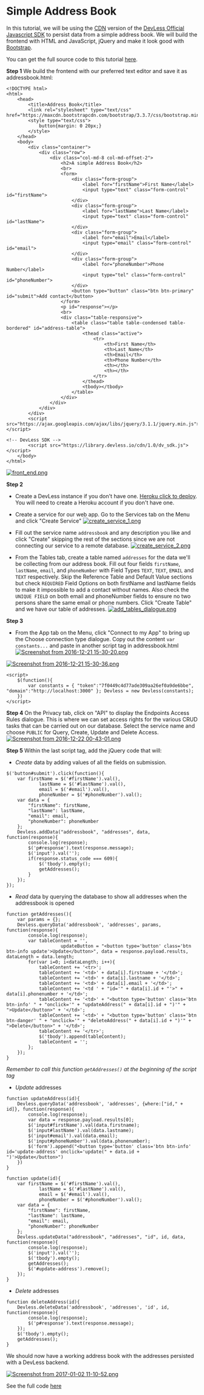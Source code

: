 
<a name="address-book"></a>
# Simple Address Book
In this tutorial, we will be using the [CDN](https://library.devless.io/cdn/1.0/dv_sdk.js) version of the [DevLess Official Javascript SDK](https://github.com/DevlessTeam/DV-JS-SDK) to persist data from a simple address book. We will build the frontend with HTML and JavaScript, jQuery and make it look good with [Bootstrap](https://getbootstrap.com/).

You can get the full source code to this tutorial [here](https://gist.github.com/johnotu/5b7f1e96d7b0138ddb292273949169c8).

**Step 1**
We build the frontend with our preferred text editor and save it as addressbook.html:
```
<!DOCTYPE html>
<html>
	<head>
		<title>Address Book</title>
		<link rel="stylesheet" type="text/css" href="https://maxcdn.bootstrapcdn.com/bootstrap/3.3.7/css/bootstrap.min.css">
		<style type="text/css">
			button{margin: 0 20px;}
		</style>
	</head>
	<body>
		<div class="container">
			<div class="row">
				<div class="col-md-8 col-md-offset-2">
					<h2>A simple Address Book</h2>
					<br>
					<form>
						<div class="form-group">
							<label for="firstName">First Name</label>
							<input type="text" class="form-control" id="firstName">
						</div>
						<div class="form-group">
							<label for="lastName">Last Name</label>
							<input type="text" class="form-control" id="lastName">
						</div>
						<div class="form-group">
							<label for="email">Email</label>
							<input type="email" class="form-control" id="email">
						</div>
						<div class="form-group">
							<label for="phoneNumber">Phone Number</label>
							<input type="tel" class="form-control" id="phoneNumber">
						</div>
						<button type="button" class="btn btn-primary" id="submit">Add contact</button>
					</form>
					<p id="response"></p>
					<br>
					<div class="table-responsive">
						<table class="table table-condensed table-bordered" id="address-table">
							<thead class="active">
								<tr>
									<th>First Name</th>
									<th>Last Name</th>
									<th>Email</th>
									<th>Phone Number</th>
									<th></th>
									<th></th>
								</tr>
							</thead>
							<tbody></tbody>
						</table>
					</div>
				</div>
			</div>
		</div>
		<script src="https://ajax.googleapis.com/ajax/libs/jquery/3.1.1/jquery.min.js"></script>

<!-- DevLess SDK -->
		<script src="https://library.devless.io/cdn/1.0/dv_sdk.js"></script>		
	</body>
</html>
```
[![front_end.png](https://s29.postimg.org/5ve62aniv/front_end.png)](https://postimg.org/image/ia0y2mf0z/)

**Step 2**
-	Create a DevLess instance if you don't have one. [Heroku click to deploy](https://heroku.com/deploy?template=https://github.com/DevlessTeam/DV-PHP-CORE/tree/heroku2). You will need to create a Heroku account if you don't have one.
-	Create a service for our web app. Go to the Services tab on the Menu and click "Create Service"
[![create_service_1.png](https://s30.postimg.org/qplezfwi9/create_service_1.png)](https://postimg.org/image/7ki5pohu5/)

- Fill out the service name `addressbook` and any description you like and click "Create" skipping the rest of the sections since we are not connecting our service to a remote database.
[![create_service_2.png](https://s30.postimg.org/jaw372amp/create_service_2.png)](https://postimg.org/image/t87404i8d/)

- From the Tables tab, create a table named `addresses` for the data we'll be collecting from our address book. Fill out four fields `firstName`, `lastName`, `email`, and `phoneNumber` with Field Types `TEXT`, `TEXT`, `EMAIL` and `TEXT` respectively. Skip the Reference Table and Default Value sections but check `REQUIRED` Field Options on both firstName and lastName fields to make it impossible to add a contact without names. Also check the `UNIQUE FIELD` on both email and phoneNumber fields to ensure no two persons share the same email or phone numbers. Click "Create Table" and we have our table of addresses. 
[![add_tables_dialogue.png](https://s30.postimg.org/ez7hi23pt/add_tables_dialogue.png)](https://postimg.org/image/7j87w9g0d/)

**Step 3**
- From the App tab on the Menu, click "Connect to my App" to bring up the Choose connection type dialogue. Copy out the content `var constants...` and paste in another script tag in addressbook.html
[![Screenshot from 2016-12-21 15-30-20.png](https://s20.postimg.org/xnwivzhq5/Screenshot_from_2016_12_21_15_30_20.png)](https://postimg.org/image/4li8t5vg9/)

[![Screenshot from 2016-12-21 15-30-36.png](https://s20.postimg.org/ab32r7r0d/Screenshot_from_2016_12_21_15_30_36.png)](https://postimg.org/image/9ybol18qh/)
```
<script>
	$(function(){
		var constants = { "token":"7f0449c4d77ade309aa26ef0a9de6bbe", "domain":"http://localhost:3000" }; Devless = new Devless(constants);
	})
</script>
```

**Step 4**
On the Privacy tab, click on "API" to display the Endpoints Access Rules dialogue. This is where we can set access rights for the various CRUD tasks that can be carried out on our database.
Select the service name and choose `PUBLIC` for Query, Create, Update and Delete Access.
[![Screenshot from 2016-12-22 00-43-01.png](https://s20.postimg.org/g5n2l74hp/Screenshot_from_2016_12_22_00_43_01.png)](https://postimg.org/image/wgn6higzd/)

**Step 5** 
Within the last script tag, add the jQuery code that will:

* _Create_ data by adding values of all the fields on submission.
```
$('button#submit').click(function(){
	var firstName = $('#firstName').val(),
			lastName = $('#lastName').val(),
			email = $('#email').val(),
			phoneNumber = $('#phoneNumber').val();
	var data = {
		"firstName": firstName,
		"lastName": lastName,
		"email": email,
		"phoneNumber": phoneNumber
	};
	Devless.addData("addressbook", "addresses", data, function(response){
		console.log(response);
		$('p#response').text(response.message);
		$('input').val('');
		if(response.status_code === 609){
			$('tbody').empty();
			getAddresses();
		}
	});
});
```

* _Read_ data by querying the database to show all addresses when the addressbook is opened
```
function getAddresses(){
	var params = {};
	Devless.queryData('addressbook', 'addresses', params, function(response){
		console.log(response);
		var tableContent = '',
					updateButton = "<button type='button' class='btn btn-info update'>Update</button>", data = response.payload.results, dataLength = data.length;
		for(var i=0; i<dataLength; i++){
			tableContent += '<tr>';
			tableContent += '<td>' + data[i].firstname + '</td>';
			tableContent += '<td>' + data[i].lastname + '</td>';
			tableContent += '<td>' + data[i].email + '</td>';
			tableContent += '<td ' + "id='" + data[i].id + "'>" + data[i].phonenumber + '</td>';
			tableContent += '<td>' + "<button type='button' class='btn btn-info' " + "onclick='" + "updateAddress(" + data[i].id + ")'" + ">Update</button>" + '</td>';
			tableContent += '<td>' + "<button type='button' class='btn btn-danger' " + "onclick='" + "deleteAddress(" + data[i].id + ")'" + ">Delete</button>" + '</td>';
			tableContent += '</tr>';
			$('tbody').append(tableContent);
			tableContent = '';
		};
	});
}
```
_Remember to call this function `getAddresses()` at the beginning of the script tag_

* _Update_ addresses

```
function updateAddress(id){
	Devless.queryData('addressbook', 'addresses', {where:["id," + id]}, function(response){
		console.log(response);
		var data = response.payload.results[0];
		$('input#firstName').val(data.firstname);
		$('input#lastName').val(data.lastname);
		$('input#email').val(data.email);
		$('input#phoneNumber').val(data.phonenumber);
		$('form').append("<button type='button' class='btn btn-info' id='update-address' onclick='update(" + data.id + ")'>Update</button>")
	})
}

function update(id){
	var firstName = $('#firstName').val(),
			lastName = $('#lastName').val(),
			email = $('#email').val(),
			phoneNumber = $('#phoneNumber').val();
	var data = {
		"firstName": firstName,
		"lastName": lastName,
		"email": email,
		"phoneNumber": phoneNumber
	};
	Devless.updateData("addressbook", "addresses", "id", id, data, function(response){
		console.log(response);
		$('input').val('');
		$('tbody').empty();
		getAddresses();
		$('#update-address').remove();
	});
}
```

* _Delete_ addresses

```
function deleteAddress(id){
	Devless.deleteData('addressbook', 'addresses', 'id', id, function(response){
		console.log(response);
		$('p#response').text(response.message);
	});
	$('tbody').empty();
	getAddresses();
}
```

We should now have a working address book with the addresses persisted with a DevLess backend.

[![Screenshot from 2017-01-02 11-10-52.png](https://s20.postimg.org/j34xb35od/Screenshot_from_2017_01_02_11_10_52.png)](https://postimg.org/image/qj46wvtdl/)

See the full code [here](https://gist.github.com/johnotu/5b7f1e96d7b0138ddb292273949169c8)